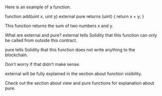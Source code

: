 Here is an example of a function.

function add(uint x, uint y) external pure returns (uint) {
    return x + y;
}

This function returns the sum of two numbers x and y.

What are external and pure?
external tells Solidity that this function can only be called from outside this contract.

pure tells Solidity that this function does not write anything to the blockchain.

Don't worry if that didn't make sense.

external will be fully explained in the section about function visibility.

Check out the section about view and pure functions for explanation about pure.


